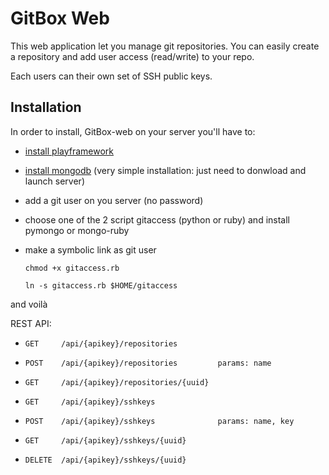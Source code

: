 GitBox Web
==========

This web application let you manage git repositories.
You can easily create a repository and add user access (read/write) to your repo.

Each users can their own set of SSH public keys.

Installation
-------------

In order to install, GitBox-web on your server you'll have to:

 *  [install playframework](http://www.playframework.org/)
 *  [install mongodb](http://www.mongodb.org/) (very simple installation: just need to donwload and launch server)
 *  add a git user on you server (no password)
 *  choose one of the 2 script gitaccess (python or ruby) and install pymongo or mongo-ruby
 *  make a symbolic link as git user

    `chmod +x gitaccess.rb`

    `ln -s gitaccess.rb $HOME/gitaccess`


and voilà


REST API:

 * `GET     /api/{apikey}/repositories`
 * `POST    /api/{apikey}/repositories         params: name`
 * `GET     /api/{apikey}/repositories/{uuid}`
 
 * `GET     /api/{apikey}/sshkeys`
 * `POST    /api/{apikey}/sshkeys              params: name, key`
 * `GET     /api/{apikey}/sshkeys/{uuid}`
 * `DELETE  /api/{apikey}/sshkeys/{uuid}`